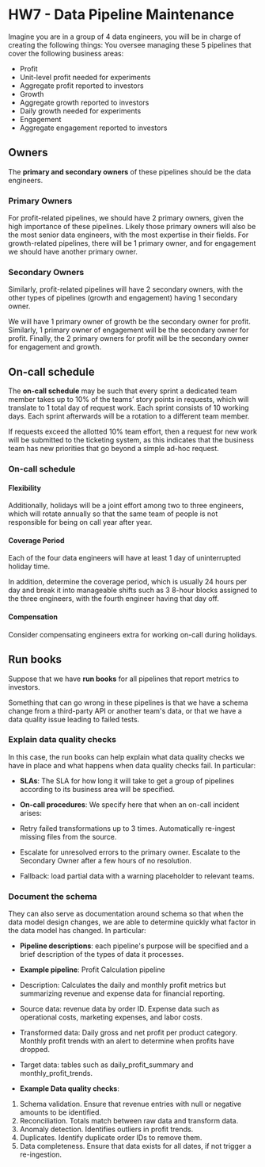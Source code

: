 # HW7 - Data Pipeline Maintenance

Imagine you are in a group of 4 data engineers, you will be in charge of creating the following things:
You oversee managing these 5 pipelines that cover the following business areas:
-   Profit
-   Unit-level profit needed for experiments
-   Aggregate profit reported to investors
-   Growth
-   Aggregate growth reported to investors
-   Daily growth needed for experiments
-   Engagement
-   Aggregate engagement reported to investors

## Owners

The **primary and secondary owners** of these pipelines should be the data engineers.

### Primary Owners

For profit-related pipelines, we should have 2 primary owners, given the high importance of these pipelines. Likely those primary owners will also be the most senior data engineers, with the most expertise in their fields. For growth-related pipelines, there will be 1 primary owner, and for engagement we should have another primary owner. 

### Secondary Owners

Similarly, profit-related pipelines will have 2 secondary owners, with the other types of pipelines (growth and engagement) having 1 secondary owner.

We will have 1 primary owner of growth be the secondary owner for profit. Similarly, 1 primary owner of engagement will be the secondary owner for profit. Finally, the 2 primary owners for profit will be the secondary owner for engagement and growth.

##  On-call schedule

The **on-call schedule** may be such that every sprint a dedicated team member takes up to 10% of the teams’ story points in requests, which will translate to 1 total day of request work. Each sprint consists of 10 working days. Each sprint afterwards will be a rotation to a different team member. 

If requests exceed the allotted 10% team effort, then a request for new work will be submitted to the ticketing system, as this indicates that the business team has new priorities that go beyond a simple ad-hoc request.

###  On-call schedule

#### Flexibility

Additionally, holidays will be a joint effort among two to three engineers, which will rotate annually so that the same team of people is not responsible for being on call year after year.

#### Coverage Period

Each of the four data engineers will have at least 1 day of uninterrupted holiday time.

In addition, determine the coverage period, which is usually 24 hours per day and break it into manageable shifts such as 3 8-hour blocks assigned to the three engineers, with the fourth engineer having that day off.

#### Compensation

Consider compensating engineers extra for working on-call during holidays.

## Run books
Suppose that we have **run books** for all pipelines that report metrics to investors. 

Something that can go wrong in these pipelines is that we have a schema change from a third-party API or another team's data, or that we have a data quality issue leading to failed tests.

### Explain data quality checks
In this case, the run books can help explain what data quality checks we have in place and what happens when data quality checks fail. In particular:

- **SLAs**: The SLA for how long it will take to get a group of pipelines according to its business area will be specified.

- **On-call procedures**: We specify here that when an on-call incident arises:

- Retry failed transformations up to 3 times. Automatically re-ingest missing files from the source.
- Escalate for unresolved errors to the primary owner. Escalate to the Secondary Owner after a few hours of no resolution.
- Fallback: load partial data with a warning placeholder to relevant teams.

### Document the schema
They can also serve as documentation around schema so that when the data model design changes, we are able to determine quickly what factor in the data model has changed. In particular:

- **Pipeline descriptions**: each pipeline's purpose will be specified and a brief description of the types of data it processes.

- **Example pipeline**: Profit Calculation pipeline

- Description: Calculates the daily and monthly profit metrics but summarizing revenue and expense data for financial reporting.

- Source data: revenue data by order ID. Expense data such as operational costs, marketing expenses, and labor costs.

- Transformed data: Daily gross and net profit per product category. Monthly profit trends with an alert to determine when profits have dropped.

- Target data: tables such as daily_profit_summary and monthly_profit_trends.

- **Example Data quality checks**:

1. Schema validation. Ensure that revenue entries with null or negative amounts to be identified.
2. Reconciliation. Totals match between raw data and transform data.
3. Anomaly detection. Identifies outliers in profit trends.
4. Duplicates. Identify duplicate order IDs to remove them.
5. Data completeness. Ensure that data exists for all dates, if not trigger a re-ingestion.


